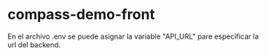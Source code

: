# compass-demo-front
En el archivo .env se puede asignar la variable "API_URL" pare especificar la url del backend.
